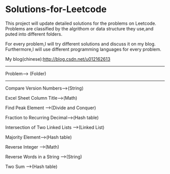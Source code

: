 Solutions-for-Leetcode
======================

This project will update detailed solutions for the problems on Leetcode. Problems are classified by the algrithom or data structure they use,and puted into different folders.

For every problem,I will try different solutions and discuss it on my blog. Furthermore,I will use different programming languages for every problem.

My blog(chinese):http://blog.csdn.net/u012162613



*********************
Problem--> (Folder)
*********************
Compare Version Numbers-->(String)

Excel Sheet Column Title-->(Math)

Find Peak Element -->(Divide and Conquer)

Fraction to Recurring Decimal-->(Hash table)

Intersection of Two Linked Lists -->(Linked List)

Majority Element-->(Hash table)

Reverse Integer -->(Math)

Reverse Words in a String -->(String)

Two Sum -->(Hash table)




